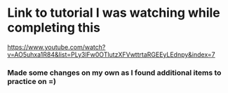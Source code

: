 # Link to tutorial I was watching while completing this

https://www.youtube.com/watch?v=AO5uhxa1R84&list=PLy3lFw0OTlutzXFVwttrtaRGEEyLEdnpy&index=7

### Made some changes on my own as I found additional items to practice on =)